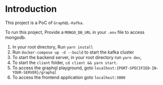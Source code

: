 # Introduction

This project is a PoC of `GraphQL-Kafka`. 

To run this project,
Provide a `MONGO_DB_URL` in your `.env` file to access mongodb. 

1. In your root directory, Run `yarn install`
2. Run `docker-compose up -d --build` to start the kafka cluster
3. To start the backend server, in your root directory run `yarn dev`, 
4. To start the `client` folder, `cd client && yarn start`.
5. To access the graphql playground, goto `localhost:{PORT-SPECIFIED-IN-YOUR-SERVER}/graphql` 
6. To access the frontend application goto `localhost:3000`